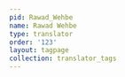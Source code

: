 ```yaml
---
pid: Rawad_Wehbe
name: Rawad Wehbe
type: translator
order: '123'
layout: tagpage
collection: translator_tags
---
```

